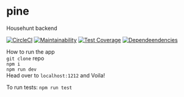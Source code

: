 # pine
Househunt backend  

[![CircleCI](https://circleci.com/gh/ceelogre/pine.svg?style=svg&circle-token=e3fc3418df3607de2fa295612bb889aad3790d50)](https://circleci.com/gh/ceelogre/pine) [![Maintainability](https://api.codeclimate.com/v1/badges/b5363fddc580bb670d87/maintainability)](https://codeclimate.com/github/ceelogre/pine/maintainability) [![Test Coverage](https://api.codeclimate.com/v1/badges/b5363fddc580bb670d87/test_coverage)](https://codeclimate.com/github/ceelogre/pine/test_coverage) 
[![Dependeendencies](https://david-dm.org/ceelogre/pine.png)](https://david-dm.org/ceelogre/pine-badge)

How to run the app  
`git clone` repo  
`npm i`  
`npm run dev`  
Head over to `localhost:1212` and Voila!  

To run tests: `npm run test`
